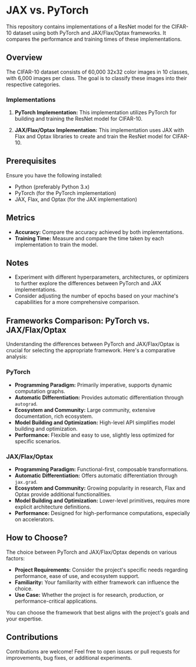 # JAX vs. PyTorch

This repository contains implementations of a ResNet model for the CIFAR-10 dataset using both PyTorch and JAX/Flax/Optax frameworks. It compares the performance and training times of these implementations.

## Overview

The CIFAR-10 dataset consists of 60,000 32x32 color images in 10 classes, with 6,000 images per class. The goal is to classify these images into their respective categories.

### Implementations

1. **PyTorch Implementation:** This implementation utilizes PyTorch for building and training the ResNet model for CIFAR-10.

2. **JAX/Flax/Optax Implementation:** This implementation uses JAX with Flax and Optax libraries to create and train the ResNet model for CIFAR-10.

## Prerequisites

Ensure you have the following installed:

- Python (preferably Python 3.x)
- PyTorch (for the PyTorch implementation)
- JAX, Flax, and Optax (for the JAX implementation)

## Metrics

- **Accuracy:** Compare the accuracy achieved by both implementations.
- **Training Time:** Measure and compare the time taken by each implementation to train the model.

## Notes

- Experiment with different hyperparameters, architectures, or optimizers to further explore the differences between PyTorch and JAX implementations.
- Consider adjusting the number of epochs based on your machine's capabilities for a more comprehensive comparison.

## Frameworks Comparison: PyTorch vs. JAX/Flax/Optax

Understanding the differences between PyTorch and JAX/Flax/Optax is crucial for selecting the appropriate framework. Here's a comparative analysis:

### PyTorch

- **Programming Paradigm:** Primarily imperative, supports dynamic computation graphs.
- **Automatic Differentiation:** Provides automatic differentiation through `autograd`.
- **Ecosystem and Community:** Large community, extensive documentation, rich ecosystem.
- **Model Building and Optimization:** High-level API simplifies model building and optimization.
- **Performance:** Flexible and easy to use, slightly less optimized for specific scenarios.

### JAX/Flax/Optax

- **Programming Paradigm:** Functional-first, composable transformations.
- **Automatic Differentiation:** Offers automatic differentiation through `jax.grad`.
- **Ecosystem and Community:** Growing popularity in research, Flax and Optax provide additional functionalities.
- **Model Building and Optimization:** Lower-level primitives, requires more explicit architecture definitions.
- **Performance:** Designed for high-performance computations, especially on accelerators.

## How to Choose?

The choice between PyTorch and JAX/Flax/Optax depends on various factors:

- **Project Requirements:** Consider the project's specific needs regarding performance, ease of use, and ecosystem support.
- **Familiarity:** Your familiarity with either framework can influence the choice.
- **Use Case:** Whether the project is for research, production, or performance-critical applications.

You can choose the framework that best aligns with the project's goals and your expertise.

## Contributions

Contributions are welcome! Feel free to open issues or pull requests for improvements, bug fixes, or additional experiments.


